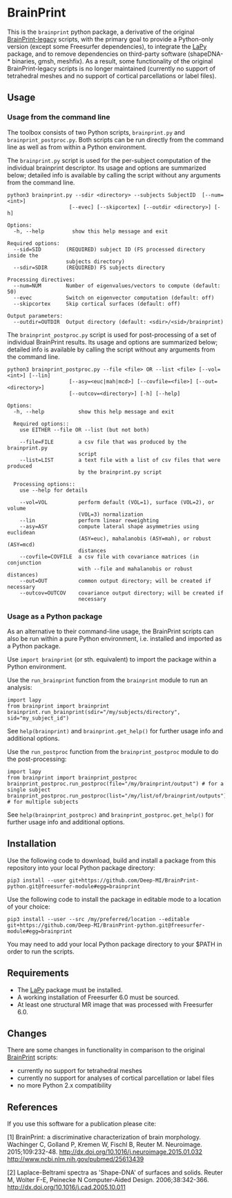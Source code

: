 # BrainPrint

This is the `brainprint` python package, a derivative of the original
[BrainPrint-legacy](https://github.com/Deep-MI/BrainPrint-legacy) scripts, with the primary goal to provide a Python-only version (except some Freesurfer dependencies), to integrate the [LaPy](https://github.com/Deep-MI/LaPy) package, and to remove dependencies on third-party software (shapeDNA-* binaries, gmsh, meshfix). As a result, some functionality of the original BrainPrint-legacy scripts is no longer maintained (currently no support of tetrahedral meshes and no support of cortical parcellations or label files).

## Usage

### Usage from the command line

The toolbox consists of two Python scripts, `brainprint.py` and `brainprint_postproc.py`.
Both scripts can be run directly from the command line as well as from within
a Python environment.

The `brainprint.py` script is used for the per-subject computation of the
individual brainprint descriptor. Its usage and options are summarized below;
detailed info is available by calling the script without any arguments from the
command line.

```
python3 brainprint.py --sdir <directory> --subjects SubjectID  [--num=<int>]
                    [--evec] [--skipcortex] [--outdir <directory>] [-h]

Options:
  -h, --help         show this help message and exit

Required options:
  --sid=SID        (REQUIRED) subject ID (FS processed directory inside the
                   subjects directory)
  --sdir=SDIR      (REQUIRED) FS subjects directory

Processing directives:
  --num=NUM        Number of eigenvalues/vectors to compute (default: 50)
  --evec           Switch on eigenvector computation (default: off)
  --skipcortex     Skip cortical surfaces (default: off)

Output parameters:
  --outdir=OUTDIR  Output directory (default: <sdir>/<sid>/brainprint)
```

The `brainprint_postproc.py` script is used for post-processing of a set of
individual BrainPrint results. Its usage and options are summarized below;
detailed info is available by calling the script without any arguments from the
command line.

```
python3 brainprint_postproc.py --file <file> OR --list <file> [--vol=<int>] [--lin]
                    [--asy=<euc|mah|mcd>] [--covfile=<file>] [--out=<directory>]
                    [--outcov=<directory>] [-h] [--help]

Options:
  -h, --help           show this help message and exit

  Required options::
    use EITHER --file OR --list (but not both)

    --file=FILE        a csv file that was produced by the brainprint.py
                       script
    --list=LIST        a text file with a list of csv files that were produced
                       by the brainprint.py script

  Processing options::
    use --help for details

    --vol=VOL          perform default (VOL=1), surface (VOL=2), or volume
                       (VOL=3) normalization
    --lin              perform linear reweighting
    --asy=ASY          compute lateral shape asymmetries using euclidean
                       (ASY=euc), mahalanobis (ASY=mah), or robust (ASY=mcd)
                       distances
    --covfile=COVFILE  a csv file with covariance matrices (in conjunction
                       with --file and mahalanobis or robust distances)
    --out=OUT          common output directory; will be created if necessary
    --outcov=OUTCOV    covariance output directory; will be created if
                       necessary
```

### Usage as a Python package

As an alternative to their command-line usage, the BrainPrint scripts can also
be run within a pure Python environment, i.e. installed and imported as a
Python package.

Use `import brainprint` (or sth. equivalent) to import the package within
a Python environment.

Use the `run_brainprint` function from the `brainprint` module to run an
analysis:

```
import lapy
from brainprint import brainprint
brainprint.run_brainprint(sdir="/my/subjects/directory", sid="my_subject_id")
```

See `help(brainprint)` and `brainprint.get_help()` for further usage info and
additional options.

Use the `run_postproc` function from the `brainprint_postproc` module to do the
post-processing:

```
import lapy
from brainprint import brainprint_postproc
brainprint_postproc.run_postproc(file="/my/brainprint/output") # for a single subject
brainprint_postproc.run_postproc(list="/my/list/of/brainprint/outputs") # for multiple subjects
```

See `help(brainprint_postproc)` and `brainprint_postproc.get_help()` for
further usage info and additional options.

## Installation

Use the following code to download, build and install a package from this
repository into your local Python package directory:

`pip3 install --user git+https://github.com/Deep-MI/BrainPrint-python.git@freesurfer-module#egg=brainprint`

Use the following code to install the package in editable mode to a location of
your choice:

`pip3 install --user --src /my/preferred/location --editable git+https://github.com/Deep-MI/BrainPrint-python.git@freesurfer-module#egg=brainprint`

You may need to add your local Python package directory to your $PATH in order
to run the scripts.

## Requirements

- The [LaPy](https://github.com/Deep-MI/LaPy) package must be installed.
- A working installation of Freesurfer 6.0 must be sourced.
- At least one structural MR image that was processed with Freesurfer 6.0.

## Changes

There are some changes in functionality in comparison to the original [BrainPrint](https://github.com/Deep-MI/BrainPrint-legacy)
scripts:

- currently no support for tetrahedral meshes
- currently no support for analyses of cortical parcellation or label files
- no more Python 2.x compatibility

## References

If you use this software for a publication please cite:

[1] BrainPrint: a discriminative characterization of brain morphology. Wachinger C, Golland P, Kremen W, Fischl B, Reuter M. Neuroimage. 2015;109:232-48. http://dx.doi.org/10.1016/j.neuroimage.2015.01.032 http://www.ncbi.nlm.nih.gov/pubmed/25613439

[2] Laplace-Beltrami spectra as 'Shape-DNA' of surfaces and solids. Reuter M, Wolter F-E, Peinecke N Computer-Aided Design. 2006;38:342-366. http://dx.doi.org/10.1016/j.cad.2005.10.011
